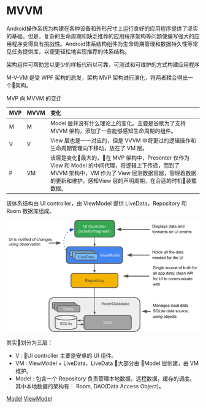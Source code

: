 # MVVM

Android操作系统为构建在各种设备和外形尺寸上运行良好的应用程序提供了坚实的基础。但是，复杂的生命周期和缺乏推荐的应用程序架构等问题使编写强大的应用程序变得具有挑战性。Android体系结构组件为生命周期管理和数据持久性等常见任务提供库，以便更轻松地实现推荐的体系结构。

架构组件可帮助您以更少的样板代码以可靠，可测试和可维护的方式构建应用程序

M-V-VM 是受 WPF 架构的启发，架构 MVP 架构进行演化，将两者糅合得出一个架构。

MVP 向 MVVM 的变迁

| MVP            | MVVM           |  变化         |
| :------------- | :------------- | :----------- |
| M              | M              | Model 层并没有什么理论上的变化。主要是谷歌为了支持 MVVM 架构，添加了一些能够感知生命周期的组件。|
| V              | V              | View 层也是一一对应的，但是 VVVM 中将更过的逻辑操作和生命周期管理向下移动，放在了 VM 层。 |
| P              | VM             | 该层是变化最大的，在 MVP 架构中，Presenter 仅作为 View 和 Model 的中间代理，将逻辑上下传递，而到了 MVVM 架构中，VM 作为了 View 层测数据容器，管理着数据的更新和维护，感知View 层的声明周期，在合适的时机装载数据。|

该体系结构由 UI controller，由 ViewModel 提供 LiveData，Repository 和 Room 数据库组成。

![MVVM 结构](images/mvvm.png)

其实划分为三层：

- V : UI controller 主要是安卓的 UI 组件。
- VM : ViewModel + LiveData，LiveData 大部分由 Model 层创建，由 VM 维护。
- Model : 包含一个 Repository 负责管理本地数据，远程数据，缓存的调度。其中本地数据的架构有： Room, DAO(Data Access Object)。

[Model](model.md)
[ViewModel](viewmodel.md)

